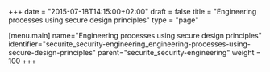 +++
date = "2015-07-18T14:15:00+02:00"
draft = false
title = "Engineering processes using secure design principles"
type = "page"

[menu.main]
name="Engineering processes using secure design principles"
identifier="securite_security-engineering_engineering-processes-using-secure-design-principles"
parent="securite_security-engineering"
weight = 100
+++